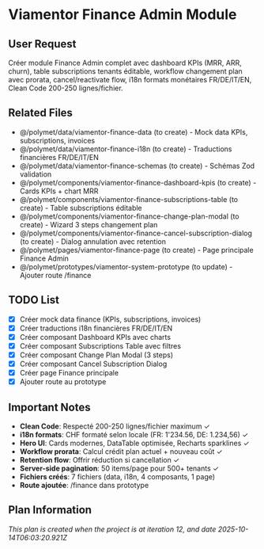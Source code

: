 # Viamentor Finance Admin Module

## User Request
Créer module Finance Admin complet avec dashboard KPIs (MRR, ARR, churn), table subscriptions tenants éditable, workflow changement plan avec prorata, cancel/reactivate flow, i18n formats monétaires FR/DE/IT/EN, Clean Code 200-250 lignes/fichier.

## Related Files
- @/polymet/data/viamentor-finance-data (to create) - Mock data KPIs, subscriptions, invoices
- @/polymet/data/viamentor-finance-i18n (to create) - Traductions financières FR/DE/IT/EN
- @/polymet/data/viamentor-finance-schemas (to create) - Schémas Zod validation
- @/polymet/components/viamentor-finance-dashboard-kpis (to create) - Cards KPIs + chart MRR
- @/polymet/components/viamentor-finance-subscriptions-table (to create) - Table subscriptions éditable
- @/polymet/components/viamentor-finance-change-plan-modal (to create) - Wizard 3 steps changement plan
- @/polymet/components/viamentor-finance-cancel-subscription-dialog (to create) - Dialog annulation avec retention
- @/polymet/pages/viamentor-finance-page (to create) - Page principale Finance Admin
- @/polymet/prototypes/viamentor-system-prototype (to update) - Ajouter route /finance

## TODO List
- [x] Créer mock data finance (KPIs, subscriptions, invoices)
- [x] Créer traductions i18n financières FR/DE/IT/EN
- [x] Créer composant Dashboard KPIs avec charts
- [x] Créer composant Subscriptions Table avec filtres
- [x] Créer composant Change Plan Modal (3 steps)
- [x] Créer composant Cancel Subscription Dialog
- [x] Créer page Finance principale
- [x] Ajouter route au prototype

## Important Notes
- **Clean Code**: Respecté 200-250 lignes/fichier maximum ✓
- **i18n formats**: CHF formaté selon locale (FR: 1'234.56, DE: 1.234,56) ✓
- **Hero UI**: Cards modernes, DataTable optimisée, Recharts sparklines ✓
- **Workflow prorata**: Calcul crédit plan actuel + nouveau coût ✓
- **Retention flow**: Offrir réduction si cancellation ✓
- **Server-side pagination**: 50 items/page pour 500+ tenants ✓
- **Fichiers créés**: 7 fichiers (data, i18n, 4 composants, 1 page)
- **Route ajoutée**: /finance dans prototype
  
## Plan Information
*This plan is created when the project is at iteration 12, and date 2025-10-14T06:03:20.921Z*
